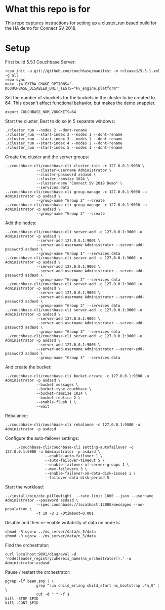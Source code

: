 # What this repo is for 
This repo captures instructions for setting up a cluster_run based build 
for the HA demo for Connect SV 2018.

# Setup
First build 5.5.1 Couchbase Server:
 
```
repo init -u git://github.com/couchbase/manifest -m released/5.5.1.xml -g all
repo sync
make -j4 EXTRA_CMAKE_OPTIONS='-DCOUCHBASE_DISABLED_UNIT_TESTS="kv_engine;platform"'
```

Set the number of vbuckets for the buckets in the cluster to be created to 64.
This doesn't affect functional behavior, but makes the demo snappier.
```
export COUCHBASE_NUM_VBUCKETS=64
```

Start the cluster. Best to do so in 5 separate windows:

```
./cluster_run --nodes 2 --dont-rename
./cluster_run --start-index 2 --nodes 1 --dont-rename 
./cluster_run --start-index 3 --nodes 1 --dont-rename 
./cluster_run --start-index 4 --nodes 1 --dont-rename 
./cluster_run --start-index 5 --nodes 1 --dont-rename 
```

Create the cluster and the server groups:

```
../couchbase-cli/couchbase-cli cluster-init -c 127.0.0.1:9000 \
              --cluster-username Administrator \
              --cluster-password asdasd \
              --cluster-ramsize 1024 \
              --cluster-name "Connect SV 2018 Demo" \
              --services data
../couchbase-cli/couchbase-cli group-manage -c 127.0.0.1:9000 -u Administrator -p asdasd \
              --group-name "Group 2" --create
../couchbase-cli/couchbase-cli group-manage -c 127.0.0.1:9000 -u Administrator -p asdasd \
              --group-name "Group 3" --create
```

Add the nodes:
```
../couchbase-cli/couchbase-cli server-add -c 127.0.0.1:9000 -u Administrator -p asdasd \
              --server-add 127.0.0.1:9001 \
              --server-add-username Administrator --server-add-password asdasd \
              --group-name "Group 1" --services data
../couchbase-cli/couchbase-cli server-add -c 127.0.0.1:9000 -u Administrator -p asdasd \
              --server-add 127.0.0.1:9002 \
              --server-add-username Administrator --server-add-password asdasd \
              --group-name "Group 2" --services data
../couchbase-cli/couchbase-cli server-add -c 127.0.0.1:9000 -u Administrator -p asdasd \
              --server-add 127.0.0.1:9003 \
              --server-add-username Administrator --server-add-password asdasd \
              --group-name "Group 2" --services data
../couchbase-cli/couchbase-cli server-add -c 127.0.0.1:9000 -u Administrator -p asdasd \
              --server-add 127.0.0.1:9004 \
              --server-add-username Administrator --server-add-password asdasd \
              --group-name "Group 3" --services data
../couchbase-cli/couchbase-cli server-add -c 127.0.0.1:9000 -u Administrator -p asdasd \
              --server-add 127.0.0.1:9005 \
              --server-add-username Administrator --server-add-password asdasd \
              --group-name "Group 3" --services data
```

And create the bucket:
```
../couchbase-cli/couchbase-cli bucket-create -c 127.0.0.1:9000 -u Administrator -p asdasd \
              --bucket messages \
              --bucket-type couchbase \
              --bucket-ramsize 1024 \
              --bucket-replica 2 \
              --enable-flush 1 \
              --wait
```

Rebalance:

```
../couchbase-cli/couchbase-cli rebalance -c 127.0.0.1:9000 -u Administrator -p asdasd 
```

Configure the auto-failover settings:
```
    ../couchbase-cli/couchbase-cli setting-autofailover -c 127.0.0.1:9000 -u Administrator -p asdasd \
                  --enable-auto-failover 1 \
                  --auto-failover-timeout 5 \
                  --enable-failover-of-server-groups 1 \
                  --max-failovers 3 \
                  --enable-failover-on-data-disk-issues 1 \
                  --failover-data-disk-period 5
```

Start the workload:
```
../install/bin/cbc-pillowfight  --rate-limit 1000 --json --username Administrator --password asdasd \
              --spec couchbase://localhost:12000/messages --no-population \
              -t 10 -B 1 -Dtimeout=0.001 
```


Disable and then re-enable writability of data on node 5:
```
chmod -R ugo-w ../ns_server/data/n_5/data
chmod -R ugo+w ../ns_server/data/n_5/data
```

Find the orchestrator:
```
curl localhost:9001/diag/eval -d 'node(leader_registry:whereis_name(ns_orchestrator)).' -u Administrator:asdasd
```

Pause / restart the orchestrator:

```
pgrep -lf beam.smp | \
              grep "run child_erlang child_start ns_bootstrap .*n_0" | \ 
              cut -d " " -f 1
kill -STOP $PID
kill -CONT $PID
```
